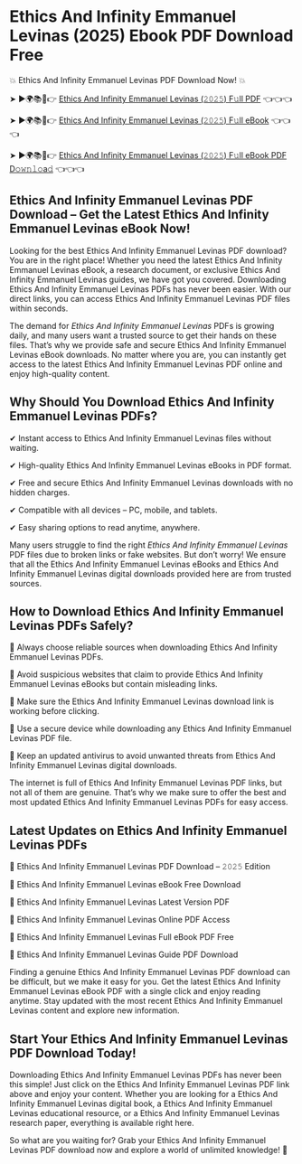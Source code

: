 # Ethics And Infinity Emmanuel Levinas (2025) Ebook PDF Download Free

💥 Ethics And Infinity Emmanuel Levinas PDF Download Now! 💥

➤ ►🌍📚📱👉 [Ethics And Infinity Emmanuel Levinas (𝟸𝟶𝟸𝟻) F𝚞ll PDF](https://getpdf.xyz/ethics-and-infinity-emmanuel-levinas) 👈👈👈


➤ ►🌍📚📱👉 [Ethics And Infinity Emmanuel Levinas (𝟸𝟶𝟸𝟻) F𝚞ll eBook](https://getpdf.xyz/ethics-and-infinity-emmanuel-levinas) 👈👈👈


➤ ►🌍📚📱👉 [Ethics And Infinity Emmanuel Levinas (𝟸𝟶𝟸𝟻) F𝚞ll eBook PDF D𝚘𝚠𝚗𝚕𝚘a𝚍](https://getpdf.xyz/ethics-and-infinity-emmanuel-levinas) 👈👈👈


## Ethics And Infinity Emmanuel Levinas PDF Download – Get the Latest Ethics And Infinity Emmanuel Levinas eBook Now!

Looking for the best Ethics And Infinity Emmanuel Levinas PDF download? You are in the right place! Whether you need the latest Ethics And Infinity Emmanuel Levinas eBook, a research document, or exclusive Ethics And Infinity Emmanuel Levinas guides, we have got you covered. Downloading Ethics And Infinity Emmanuel Levinas PDFs has never been easier. With our direct links, you can access Ethics And Infinity Emmanuel Levinas PDF files within seconds.

The demand for *Ethics And Infinity Emmanuel Levinas* PDFs is growing daily, and many users want a trusted source to get their hands on these files. That’s why we provide safe and secure Ethics And Infinity Emmanuel Levinas eBook downloads. No matter where you are, you can instantly get access to the latest Ethics And Infinity Emmanuel Levinas PDF online and enjoy high-quality content.

## Why Should You Download Ethics And Infinity Emmanuel Levinas PDFs?

✔ Instant access to Ethics And Infinity Emmanuel Levinas files without waiting.

✔ High-quality Ethics And Infinity Emmanuel Levinas eBooks in PDF format.

✔ Free and secure Ethics And Infinity Emmanuel Levinas downloads with no hidden charges.

✔ Compatible with all devices – PC, mobile, and tablets.

✔ Easy sharing options to read anytime, anywhere.

Many users struggle to find the right *Ethics And Infinity Emmanuel Levinas* PDF files due to broken links or fake websites. But don’t worry! We ensure that all the Ethics And Infinity Emmanuel Levinas eBooks and Ethics And Infinity Emmanuel Levinas digital downloads provided here are from trusted sources.

## How to Download Ethics And Infinity Emmanuel Levinas PDFs Safely?

📌 Always choose reliable sources when downloading Ethics And Infinity Emmanuel Levinas PDFs.

📌 Avoid suspicious websites that claim to provide Ethics And Infinity Emmanuel Levinas eBooks but contain misleading links.

📌 Make sure the Ethics And Infinity Emmanuel Levinas download link is working before clicking.

📌 Use a secure device while downloading any Ethics And Infinity Emmanuel Levinas PDF file.

📌 Keep an updated antivirus to avoid unwanted threats from Ethics And Infinity Emmanuel Levinas digital downloads.

The internet is full of Ethics And Infinity Emmanuel Levinas PDF links, but not all of them are genuine. That’s why we make sure to offer the best and most updated Ethics And Infinity Emmanuel Levinas PDFs for easy access.

## Latest Updates on Ethics And Infinity Emmanuel Levinas PDFs

🔹 Ethics And Infinity Emmanuel Levinas PDF Download – 𝟸𝟶𝟸𝟻 Edition

🔹 Ethics And Infinity Emmanuel Levinas eBook Free Download

🔹 Ethics And Infinity Emmanuel Levinas Latest Version PDF

🔹 Ethics And Infinity Emmanuel Levinas Online PDF Access

🔹 Ethics And Infinity Emmanuel Levinas Full eBook PDF Free

🔹 Ethics And Infinity Emmanuel Levinas Guide PDF Download

Finding a genuine Ethics And Infinity Emmanuel Levinas PDF download can be difficult, but we make it easy for you. Get the latest Ethics And Infinity Emmanuel Levinas eBook PDF with a single click and enjoy reading anytime. Stay updated with the most recent Ethics And Infinity Emmanuel Levinas content and explore new information.

## Start Your Ethics And Infinity Emmanuel Levinas PDF Download Today!

Downloading Ethics And Infinity Emmanuel Levinas PDFs has never been this simple! Just click on the Ethics And Infinity Emmanuel Levinas PDF link above and enjoy your content. Whether you are looking for a Ethics And Infinity Emmanuel Levinas digital book, a Ethics And Infinity Emmanuel Levinas educational resource, or a Ethics And Infinity Emmanuel Levinas research paper, everything is available right here.

So what are you waiting for? Grab your Ethics And Infinity Emmanuel Levinas PDF download now and explore a world of unlimited knowledge! 🚀